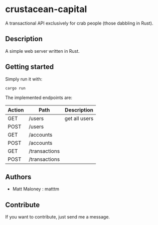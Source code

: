 # crustacean-capital

A transactional API exclusively for crab people (those dabbling in Rust).

## Description

A simple web server written in Rust.

## Getting started

Simply run it with:
```
cargo run
```
The implemented endpoints are:

| Action | Path | Description |
|---|---|---|
| GET | /users | get all users |
| POST | /users | |
| GET | /accounts | |
| POST | /accounts | |
| GET | /transactions | |
| POST | /transactions | |

## Authors

-   Matt Maloney : matttm

## Contribute

If you want to contribute, just send me a message.
